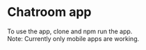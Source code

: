 # Chatroom app

To use the app, clone and npm run the app.
<br/>
Note: Currently only mobile apps are working.
